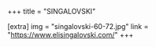 +++
title = "SINGALOVSKI"

[extra]
img = "singalovski-60-72.jpg"
link = "https://www.elisingalovski.com/"
+++